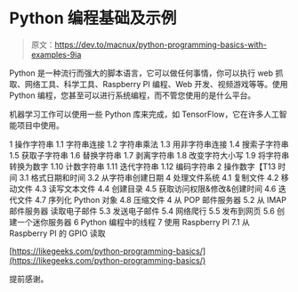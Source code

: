 # Python 编程基础及示例

> 原文：<https://dev.to/macnux/python-programming-basics-with-examples-9ia>

Python 是一种流行而强大的脚本语言，它可以做任何事情，你可以执行 web 抓取、网络工具、科学工具、Raspberry PI 编程、Web 开发、视频游戏等等。使用 Python 编程，您甚至可以进行系统编程，而不管您使用的是什么平台。

机器学习工作可以使用一些 Python 库来完成，如 TensorFlow，它在许多人工智能项目中使用。

1 操作字符串
1.1 字符串连接
1.2 字符串乘法
1.3 用非字符串连接
1.4 搜索子字符串
1.5 获取子字符串
1.6 替换字符串
1.7 剥离字符串
1.8 改变字符大小写
1.9 将字符串转换为数字
1.10 计数字符串
1.11 迭代字符串
1.12 编码字符串
2 操作数字【T13 时间
3.1 格式日期和时间
3.2 从字符串创建日期
4 处理文件系统
4.1 复制文件
4.2 移动文件
4.3 读写文本文件
4.4 创建目录
4.5 获取访问权限&修改&创建时间
4.6 迭代文件
4.7 序列化 Python 对象
4.8 压缩文件
4 从 POP 邮件服务器
5.2 从 IMAP 邮件服务器
读取电子邮件 5.3 发送电子邮件
5.4 网络爬行
5.5 发布到网页
5.6 创建一个迷你服务器
6 Python 编程中的线程
7 使用 Raspberry PI
7.1 从 Raspberry PI 的 GPIO 读取

[https://likegeeks.com/python-programming-basics/](https://likegeeks.com/python-programming-basics/)

提前感谢。